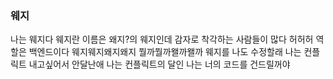 ### 웨지
나는 웨지다 웨지란 이름은 왜지?의 웨지인데 감자로 착각하는 사람들이 많다 허허허
역할은 백엔드이다
웨지웨지왜지왜지
뭘까뭘까왤까왤까
웨지를 나도 수정할래 나는 컨플릭트 내고싶어서 안달난애
나는 컨플릭트의 달인 나는 너의 코드를 건드릴꺼야